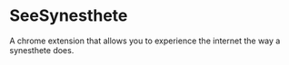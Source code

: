 # SeeSynesthete
A chrome extension that allows you to experience the internet the way a synesthete does. 
